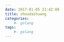 ```yaml
---
date: 2017-01-05 21:42:09
title: zhoudazhuang
categories:
    #- golang
tags:
    #- golang
---
```

